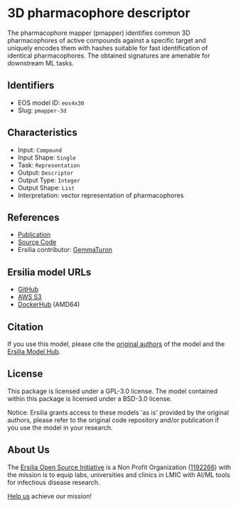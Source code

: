 # 3D pharmacophore descriptor

The pharmacophore mapper (pmapper) identifies common 3D pharmacophores of active compounds against a specific target and uniquely encodes them with hashes suitable for fast identification of identical pharmacophores. The obtained signatures are amenable for downstream ML tasks.

## Identifiers

* EOS model ID: `eos4x30`
* Slug: `pmapper-3d`

## Characteristics

* Input: `Compound`
* Input Shape: `Single`
* Task: `Representation`
* Output: `Descriptor`
* Output Type: `Integer`
* Output Shape: `List`
* Interpretation: vector representation of pharmacophores

## References

* [Publication](https://www.mdpi.com/1422-0067/20/23/5834)
* [Source Code](https://github.com/DrrDom/pmapper)
* Ersilia contributor: [GemmaTuron](https://github.com/GemmaTuron)

## Ersilia model URLs
* [GitHub](https://github.com/ersilia-os/eos4x30)
* [AWS S3](https://ersilia-models-zipped.s3.eu-central-1.amazonaws.com/eos4x30.zip)
* [DockerHub](https://hub.docker.com/r/ersiliaos/eos4x30) (AMD64)

## Citation

If you use this model, please cite the [original authors](https://www.mdpi.com/1422-0067/20/23/5834) of the model and the [Ersilia Model Hub](https://github.com/ersilia-os/ersilia/blob/master/CITATION.cff).

## License

This package is licensed under a GPL-3.0 license. The model contained within this package is licensed under a BSD-3.0 license.

Notice: Ersilia grants access to these models 'as is' provided by the original authors, please refer to the original code repository and/or publication if you use the model in your research.

## About Us

The [Ersilia Open Source Initiative](https://ersilia.io) is a Non Profit Organization ([1192266](https://register-of-charities.charitycommission.gov.uk/charity-search/-/charity-details/5170657/full-print)) with the mission is to equip labs, universities and clinics in LMIC with AI/ML tools for infectious disease research.

[Help us](https://www.ersilia.io/donate) achieve our mission!